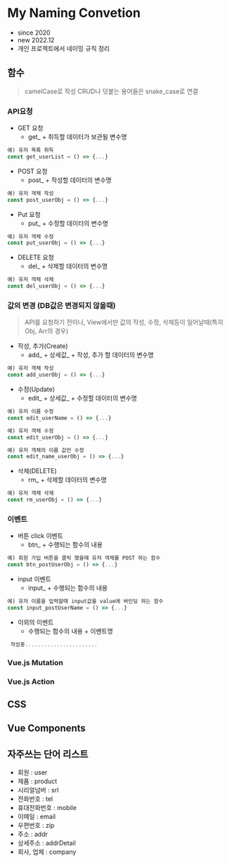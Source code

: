 # My Naming Convetion
- since 2020
- new 2022.12
- 개인 프로젝트에서 네이밍 규칙 정리




## 함수
> camelCase로 작성
> CRUD나 덧붙는 용어들은 snake_case로 연결

### API요청
- GET 요청
  - get_ + 취득할 데이터가 보관될 변수명
```js
예) 유저 목록 취득
const get_userList = () => {...}
```

- POST 요청
  - post_ + 작성할 데이터의 변수명
```js
예) 유저 객체 작성
const post_userObj = () => {...}
```

- Put 요청
  - put_ + 수정할 데이터의 변수명
```js
예) 유저 객체 수정
const put_userObj = () => {...}
```

- DELETE 요청
  - del_ + 삭제할 데이터의 변수명
```js
예) 유저 객체 삭제
const del_userObj = () => {...}
```

### 값의 변경 (DB값은 변경되지 않을때)
> API를 요청하기 전이나, View에서만 값의 작성, 수정, 삭제등이 일어날때(특히 Obj, Arr의 경우)
- 작성, 추가(Create)
  - add_ + 상세값_ + 작성, 추가 할 데이터의 변수명
```js
예) 유저 객체 작성
const add_userObj = () => {...}
```

- 수정(Update)
  - edit_ + 상세값_ + 수정할 데이터의 변수명
```js
예) 유저 이름 수정
const edit_userName = () => {...}

예) 유저 객체 수정
const edit_userObj = () => {...}

예) 유저 객체의 이름 값만 수정
const edit_name_userObj = () => {...}
```

- 삭제(DELETE)
  - rm_ + 삭제할 데이터의 변수명
```js
예) 유저 객체 삭제
const rm_userObj = () => {...}
```

### 이벤트
- 버튼 click 이벤트
  - btn_ + 수행되는 함수의 내용
```js
예) 회원 가입 버튼을 클릭 했을때 유저 객체를 POST 하는 함수
const btn_postUserObj = () => {...}
```

- input 이벤트
  - input_ + 수행되는 함수의 내용
```js
예) 유저 이름을 입력할때 input값을 value에 바인딩 하는 함수
const input_postUserName = () => {...}
```

- 이외의 이벤트
  - 수행되는 함수의 내용 + 이벤트명
```js
 작성중.......................
```

### Vue.js Mutation
### Vue.js Action






## CSS

## Vue Components


## 자주쓰는 단어 리스트
- 회원 : user
- 제품 : product
- 시리얼넘버 : srl
- 전화번호 : tel
- 휴대전화번호 : mobile
- 이메일 : email
- 우편번호 : zip
- 주소 : addr
- 상세주소 : addrDetail
- 회사, 업체 : company
